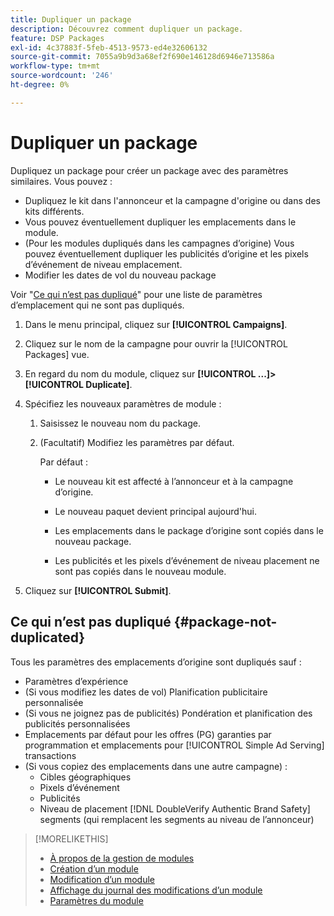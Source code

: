 ```yaml
---
title: Dupliquer un package
description: Découvrez comment dupliquer un package.
feature: DSP Packages
exl-id: 4c37883f-5feb-4513-9573-ed4e32606132
source-git-commit: 7055a9b9d3a68ef2f690e146128d6946e713586a
workflow-type: tm+mt
source-wordcount: '246'
ht-degree: 0%

---
```


# Dupliquer un package

Dupliquez un package pour créer un package avec des paramètres similaires. Vous pouvez :

* Dupliquez le kit dans l&#39;annonceur et la campagne d&#39;origine ou dans des kits différents.
* Vous pouvez éventuellement dupliquer les emplacements dans le module.
* (Pour les modules dupliqués dans les campagnes d’origine) Vous pouvez éventuellement dupliquer les publicités d’origine et les pixels d’événement de niveau emplacement.
* Modifier les dates de vol du nouveau package

Voir &quot;[Ce qui n’est pas dupliqué](#package-not-duplicated)&quot; pour une liste de paramètres d’emplacement qui ne sont pas dupliqués.

1. Dans le menu principal, cliquez sur **[!UICONTROL Campaigns]**.

1. Cliquez sur le nom de la campagne pour ouvrir la [!UICONTROL Packages] vue.

1. En regard du nom du module, cliquez sur  **[!UICONTROL ...]>[!UICONTROL Duplicate]**.

1. Spécifiez les nouveaux paramètres de module :

   1. Saisissez le nouveau nom du package.

   1. (Facultatif) Modifiez les paramètres par défaut.

      Par défaut :

      * Le nouveau kit est affecté à l’annonceur et à la campagne d’origine.

      * Le nouveau paquet devient principal aujourd&#39;hui.<!-- and the flight continues for NN  days. -->

      * Les emplacements dans le package d’origine sont copiés dans le nouveau package.

      * Les publicités et les pixels d’événement de niveau placement ne sont pas copiés dans le nouveau module.

1. Cliquez sur **[!UICONTROL Submit]**.

## Ce qui n’est pas dupliqué {#package-not-duplicated}

Tous les paramètres des emplacements d’origine sont dupliqués sauf :

* Paramètres d’expérience
* (Si vous modifiez les dates de vol) Planification publicitaire personnalisée
* (Si vous ne joignez pas de publicités) Pondération et planification des publicités personnalisées
* Emplacements par défaut pour les offres (PG) garanties par programmation et emplacements pour [!UICONTROL Simple Ad Serving] transactions
* (Si vous copiez des emplacements dans une autre campagne) :
   * Cibles géographiques
   * Pixels d’événement
   * Publicités
   * Niveau de placement [!DNL DoubleVerify Authentic Brand Safety] segments (qui remplacent les segments au niveau de l’annonceur)

>[!MORELIKETHIS]
>
>* [À propos de la gestion de modules](package-about.md)
>* [Création d’un module](package-create.md)
>* [Modification d’un module](package-edit.md)
>* [Affichage du journal des modifications d’un module](package-change-log.md)
>* [Paramètres du module](package-settings.md)

